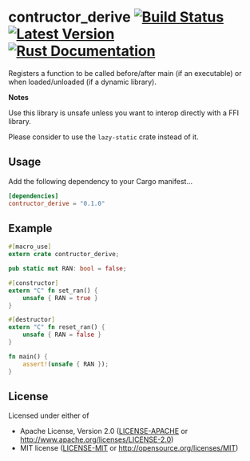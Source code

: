 contructor_derive [![Build Status](https://api.travis-ci.org/flier/contructor-derive.svg?branch=master)](https://travis-ci.org/flier/contructor-derive) [![Latest Version](https://img.shields.io/crates/v/contructor_derive.svg)](https://crates.io/crates/contructor_derive) [![Rust Documentation](https://img.shields.io/badge/api-rustdoc-blue.svg)](https://docs.rs/contructor_derive/)
====

Registers a function to be called before/after main (if an executable)
or when loaded/unloaded (if a dynamic library).

**Notes**

Use this library is unsafe unless you want to interop directly with a FFI library.

Please consider to use the `lazy-static` crate instead of it.

## Usage

Add the following dependency to your Cargo manifest...

```toml
[dependencies]
contructor_derive = "0.1.0"
```

## Example

```rust
#[macro_use]
extern crate contructor_derive;

pub static mut RAN: bool = false;

#[constructor]
extern "C" fn set_ran() {
    unsafe { RAN = true }
}

#[destructor]
extern "C" fn reset_ran() {
    unsafe { RAN = false }
}

fn main() {
    assert!(unsafe { RAN });
}
```

## License

Licensed under either of

 * Apache License, Version 2.0 ([LICENSE-APACHE](LICENSE-APACHE) or http://www.apache.org/licenses/LICENSE-2.0)
 * MIT license ([LICENSE-MIT](LICENSE-MIT) or http://opensource.org/licenses/MIT)
